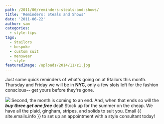 ```yaml
---
path: /2011/06/reminders-steals-and-shows/
title: 'Reminders: Steals and Shows'
date: '2011-06-22'
author: sam
categories:
  - style-tips
tags:
  - 9tailors
  - bespoke
  - custom suit
  - menswear
  - style
featuredImage: /uploads/2014/11/z1.jpg
---
```

Just some quick reminders of what's going on at 9tailors this month. Thursday and Friday we will be in **NYC**, only a few slots left for the fashion conscious-- get yours before they're gone.

[![](http://4.bp.blogspot.com/-4UBNWNj4Stk/TgIWDRzSG6I/AAAAAAAAAf4/ULHwbJBrloc/s400/empire-state-building1.jpg)](http://4.bp.blogspot.com/-4UBNWNj4Stk/TgIWDRzSG6I/AAAAAAAAAf4/ULHwbJBrloc/s1600/empire-state-building1.jpg)
Second, the month is coming to an end. And, when that ends so will the **_buy three get one free_** deal! Stock up for the summer on the cheap. We have all the plaid, gingham, stripes, and solids to suit you. Email {{ site.emails.info }} to set up an appointment with a style consultant today!